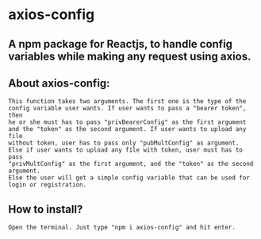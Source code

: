 # axios-config

## A npm package for Reactjs, to handle config variables while making any request using axios.

## About axios-config:
    This function takes two arguments. The first one is the type of the
    config variable user wants. If user wants to pass a "bearer token", then
    he or she must has to pass "privBearerConfig" as the first argument
    and the "token" as the second argument. If user wants to upload any file 
    without token, user has to pass only "pubMultConfig" as argument.
    Else if user wants to upload any file with token, user must has to pass 
    "privMultConfig" as the first argument, and the "token" as the second argument.
    Else the user will get a simple config variable that can be used for 
    login or registration.

## How to install?
    Open the terminal. Just type "npm i axios-config" and hit enter.